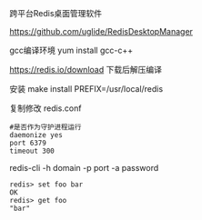 跨平台Redis桌面管理软件

https://github.com/uglide/RedisDesktopManager

gcc编译环境 yum install gcc-c++

https://redis.io/download 下载后解压编译

安装 make install PREFIX=/usr/local/redis

复制修改 redis.conf

```
#是否作为守护进程运行
daemonize yes
port 6379
timeout 300
```

redis-cli -h domain -p port -a password

```
redis> set foo bar
OK
redis> get foo
"bar"
```

